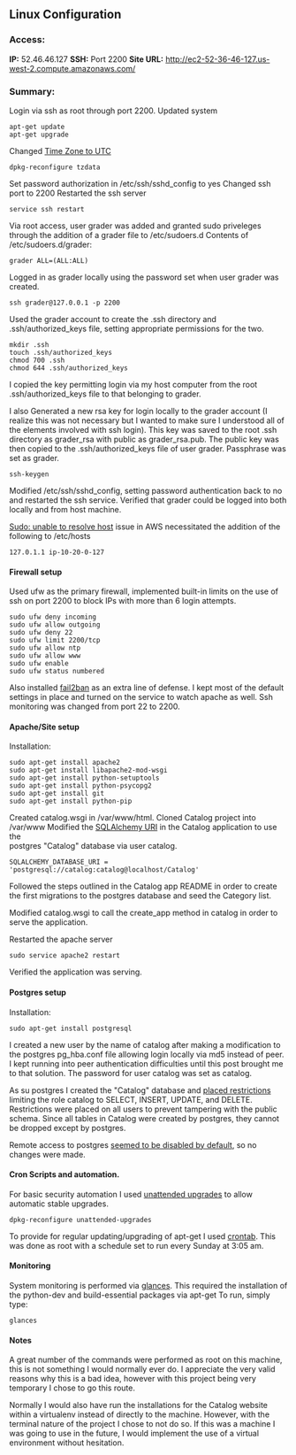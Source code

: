 ## Linux Configuration

### Access: 

**IP:** 52.46.46.127
**SSH:** Port 2200
**Site URL:** http://ec2-52-36-46-127.us-west-2.compute.amazonaws.com/

### Summary: 

Login via ssh as root through port 2200.
Updated system
```
apt-get update
apt-get upgrade
```
Changed [Time Zone to UTC][2]
```
dpkg-reconfigure tzdata
```
Set password authorization in /etc/ssh/sshd_config to yes
Changed ssh port to 2200
Restarted the ssh server
```
service ssh restart
```

Via root access, user grader was added and granted sudo priveleges
through the addition of a grader file to /etc/sudoers.d
Contents of /etc/sudoers.d/grader:
```
grader ALL=(ALL:ALL)
```
Logged in as grader locally using the password set when user grader 
was created.
```
ssh grader@127.0.0.1 -p 2200
```

Used the grader account to create the .ssh directory
and .ssh/authorized_keys file, setting appropriate permissions
for the two.
```
mkdir .ssh
touch .ssh/authorized_keys
chmod 700 .ssh
chmod 644 .ssh/authorized_keys
```

I copied the key permitting login via my host computer from the root
.ssh/authorized_keys file to that belonging to grader.

I also Generated a new rsa key for login locally to the grader 
account (I realize this was not necessary but I wanted to make sure 
I understood all of the elements involved with ssh login). This key 
was saved to the root .ssh directory as grader_rsa with public as 
grader_rsa.pub. The public key was then copied to the 
.ssh/authorized_keys file of user grader. Passphrase was set as 
grader.
```
ssh-keygen
```

Modified /etc/ssh/sshd_config, setting password authentication back 
to no and restarted the ssh service. Verified that grader could be 
logged into both locally and from host machine.

[Sudo: unable to resolve host][1] issue in AWS necessitated the 
addition of the following to /etc/hosts 
```
127.0.1.1 ip-10-20-0-127
```

#### Firewall setup

Used ufw as the primary firewall, implemented built-in limits on the 
use of ssh on port 2200 to block IPs with more than 6 login 
attempts.
```
sudo ufw deny incoming
sudo ufw allow outgoing
sudo ufw deny 22
sudo ufw limit 2200/tcp
sudo ufw allow ntp
sudo ufw allow www
sudo ufw enable
sudo ufw status numbered
```

Also installed [fail2ban][8] as an extra line of defense. I kept most of 
the default settings in place and turned on the service to watch 
apache as well. Ssh monitoring was changed from port 22 to 2200.

#### Apache/Site setup
Installation:
```
sudo apt-get install apache2
sudo apt-get install libapache2-mod-wsgi
sudo apt-get install python-setuptools
sudo apt-get install python-psycopg2
sudo apt-get install git
sudo apt-get install python-pip
```
Created catalog.wsgi in /var/www/html. 
Cloned Catalog project into /var/www
Modified the [SQLAlchemy URI][9] in the Catalog application to use the  
postgres "Catalog" database via user catalog.
```
SQLALCHEMY_DATABASE_URI = 'postgresql://catalog:catalog@localhost/Catalog'
```

Followed the steps outlined in the Catalog app README in order to 
create the first migrations to the postgres database and seed the 
Category list.

Modified catalog.wsgi to call the create_app method in catalog
in order to serve the application.

Restarted the apache server
```
sudo service apache2 restart
```
Verified the application was serving.

#### Postgres setup
Installation:
```
sudo apt-get install postgresql
```
I created a new user by the name of catalog after making a 
modification to the postgres pg_hba.conf file allowing login locally
via md5 instead of peer. I kept running into peer authentication
difficulties until this post brought me to that solution. The 
password for user catalog was set as catalog. 

As su postgres I created the "Catalog" database and [placed restrictions][3]
limiting the role catalog to SELECT, INSERT, UPDATE, and DELETE.
Restrictions were placed on all users to prevent 
tampering with the public schema. Since all tables in Catalog were 
created by postgres, they cannot be dropped except by postgres.

Remote access to postgres [seemed to be disabled by default][4], so 
no changes were made.


#### Cron Scripts and automation.

For basic security automation I used [unattended upgrades][5] to
allow automatic stable upgrades.
```
dpkg-reconfigure unattended-upgrades
```

To provide for regular updating/upgrading of apt-get I used
[crontab][6]. This was done as root with a schedule set to run 
every Sunday at 3:05 am.

#### Monitoring

System monitoring is performed via [glances][7].
This required the installation of the python-dev and build-essential
packages via apt-get
To run, simply type:
```
glances
```

#### Notes

A great number of the commands were performed as root on this 
machine, this is not something I would normally ever do. I
appreciate the very valid reasons why this is a bad idea, however
with this project being very temporary I chose to go this route. 

Normally I would also have run the installations for the Catalog
website within a virtualenv instead of directly to the machine. 
However, with the terminal nature of the project I chose to
not do so. If this was a machine I was going to use in the future,
I would implement the use of a virtual environment without 
hesitation.


[1]: https://forums.aws.amazon.com/thread.jspa?messageID=699718
[2]: https://hlp.ubuntu.com/community/UbuntuTime
[3]: http://dba.stackexchange.com/questions/33943/granting-access-to-all-tables-for-a-user
[4]: https://www.digitalocean.com/community/tutorials/how-to-secure-postgresql-on-an-ubuntu-vps
[5]: https://help.ubuntu.com/community/AutomaticSecurityUpdates
[6]: https://help.ubuntu.com/community/CronHowto
[7]: http://askubuntu.com/questions/293426/system-monitoring-tools-for-ubuntu
[8]: https://www.digitalocean.com/community/tutorials/how-to-protect-ssh-with-fail2ban-on-ubuntu-14-04
[9]: http://killtheyak.com/use-postgresql-with-django-flask/
